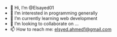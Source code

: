 - 👋 Hi, I’m @Elsayed01
- 👀 I’m interested in programming generally
- 🌱 I’m currently learning web development
- 💞️ I’m looking to collaborate on ...
- 📫 How to reach me:  elsyed.ahmed1@gmail.com

<!---
Elsayed01/Elsayed01 is a ✨ special ✨ repository because its `README.md` (this file) appears on your GitHub profile.
You can click the Preview link to take a look at your changes.
--->
